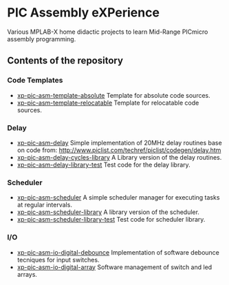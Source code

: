 # PIC Assembly eXPerience
Various MPLAB-X home didactic projects to learn Mid-Range PICmicro assembly programming.


## Contents of the repository

### Code Templates
* [xp-pic-asm-template-absolute](https://github.com/gos95-electronics/xp-pic-asm/tree/master/xp-pic-asm-template-absolute.X/)
Template for absolute code sources.
* [xp-pic-asm-template-relocatable](https://github.com/gos95-electronics/xp-pic-asm/tree/master/xp-pic-asm-template-relocatable.X/)
Template for relocatable code sources.

### Delay
* [xp-pic-asm-delay](https://github.com/gos95-electronics/xp-pic-asm/tree/master/xp-pic-asm-delay.X/)
Simple implementation of 20MHz delay routines base on code from: http://www.piclist.com/techref/piclist/codegen/delay.htm
* [xp-pic-asm-delay-cycles-library](https://github.com/gos95-electronics/xp-pic-asm/tree/master/xp-pic-asm-delay-cycles-library.X/)
A Library version of the delay routines.
* [xp-pic-asm-delay-library-test](https://github.com/gos95-electronics/xp-pic-asm/tree/master/xp-pic-asm-delay-library-test.X/)
Test code for the delay library.

### Scheduler
* [xp-pic-asm-scheduler](https://github.com/gos95-electronics/xp-pic-asm/tree/master/xp-pic-asm-scheduler.X/)
A simple scheduler manager for executing tasks at regular intervals.
* [xp-pic-asm-scheduler-library](https://github.com/gos95-electronics/xp-pic-asm/tree/master/xp-pic-asm-scheduler-library.X/)
A library version of the scheduler.
* [xp-pic-asm-scheduler-library-test](https://github.com/gos95-electronics/xp-pic-asm/tree/master/xp-pic-asm-scheduler-library-test.X/)
Test code for scheduler library.

### I/O
* [xp-pic-asm-io-digital-debounce](https://github.com/gos95-electronics/xp-pic-asm/tree/master/xp-pic-asm-io-digital-debounce.X/)
Implementation of software debounce tecniques for input switches.
* [xp-pic-asm-io-digital-array](https://github.com/gos95-electronics/xp-pic-asm/tree/master/xp-pic-asm-io-digital-array.X/)
Software management of switch and led arrays.